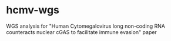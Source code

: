 # hcmv-wgs
WGS analysis for "Human Cytomegalovirus long non-coding RNA counteracts nuclear cGAS to facilitate immune evasion" paper
